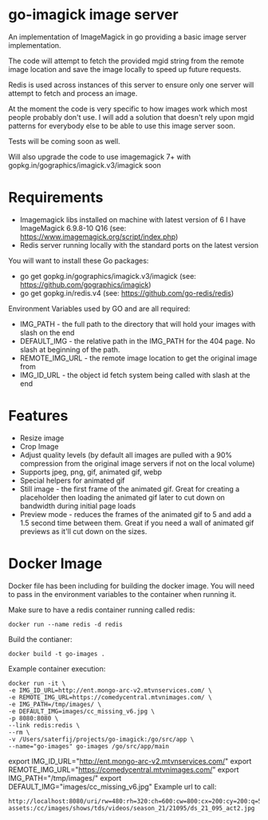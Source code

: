 # go-imagick image server
An implementation of ImageMagick in go providing a basic image server implementation.

The code will attempt to fetch the provided mgid string from the remote image location and save the image locally to speed up future requests.

Redis is used across instances of this server to ensure only one server will attempt to fetch and process an image.

At the moment the code is very specific to how images work which most people probably don't use.  I will add a solution that doesn't rely upon mgid patterns for everybody else to be able to use this image server soon.

Tests will be coming soon as well.

Will also upgrade the code to use imagemagick 7+ with gopkg.in/gographics/imagick.v3/imagick soon

# Requirements
* Imagemagick libs installed on machine with latest version of 6 I have ImageMagick 6.9.8-10 Q16 (see: https://www.imagemagick.org/script/index.php)
* Redis server running locally with the standard ports on the latest version

You will want to install these Go packages:
* go get gopkg.in/gographics/imagick.v3/imagick  (see: https://github.com/gographics/imagick)
* go get gopkg.in/redis.v4 (see: https://github.com/go-redis/redis)

Environment Variables used by GO and are all required:
* IMG_PATH - the full path to the directory that will hold your images with slash on the end
* DEFAULT_IMG - the relative path in the IMG_PATH for the 404 page.  No slash at beginning of the path.
* REMOTE_IMG_URL - the remote image location to get the original image from
* IMG_ID_URL - the object id fetch system being called with slash at the end

# Features
* Resize image
* Crop Image
* Adjust quality levels (by default all images are pulled with a 90% compression from the original image servers if not on the local volume)
* Supports jpeg, png, gif, animated gif, webp
* Special helpers for animated gif
 * Still image - the first frame of the animated gif.  Great for creating a placeholder then loading the animated gif later to cut down on bandwidth during initial page loads
 * Preview mode - reduces the frames of the animated gif to 5 and add a 1.5 second time between them.  Great if you need a wall of animated gif previews as it'll cut down on the sizes.

# Docker Image
Docker file has been including for building the docker image.  You will need to pass in the environment variables to the container when running it.

Make sure to have a redis container running called redis:
```
docker run --name redis -d redis
```
Build the contianer:
```
docker build -t go-images .
```
Example container execution:
```
docker run -it \
-e IMG_ID_URL=http://ent.mongo-arc-v2.mtvnservices.com/ \
-e REMOTE_IMG_URL=https://comedycentral.mtvnimages.com/ \
-e IMG_PATH=/tmp/images/ \
-e DEFAULT_IMG=images/cc_missing_v6.jpg \
-p 8080:8080 \
--link redis:redis \
--rm \
-v /Users/saterfij/projects/go-imagick:/go/src/app \
--name="go-images" go-images /go/src/app/main
```
export IMG_ID_URL="http://ent.mongo-arc-v2.mtvnservices.com/"
export REMOTE_IMG_URL="https://comedycentral.mtvnimages.com/"
export IMG_PATH="/tmp/images/"
export DEFAULT_IMG="images/cc_missing_v6.jpg"
Example url to call:
```
http://localhost:8080/uri/rw=480:rh=320:ch=600:cw=800:cx=200:cy=200:q=50/mgid:file:gsp:entertainment-assets:/cc/images/shows/tds/videos/season_21/21095/ds_21_095_act2.jpg
```